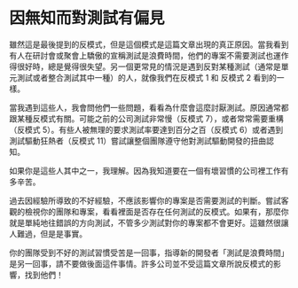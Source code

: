 # 因無知而對測試有偏見

雖然這是最後提到的反模式，但是這個模式是這篇文章出現的真正原因。當我看到有人在研討會或聚會上驕傲的宣稱測試是浪費時間，他們的專案不需要測試也運作得很好時，總是覺得很失望。另一個更常見的情況是遇到反對某種測試（通常是單元測試或者整合測試其中一種）的人，就像我們在反模式 1 和 反模式 2 看到的一樣。

當我遇到這些人，我會問他們一些問題，看看為什麼會這麼討厭測試。原因通常都跟某種反模式有關。可能之前的公司測試非常慢（反模式 7），或者常常需要重構（反模式 5）。有些人被無理的要求測試率要達到百分之百（反模式 6）或者遇到測試驅動狂熱者（反模式 11）嘗試讓整個團隊遵守他對測試驅動開發的扭曲認知。

如果你是這些人其中之一，我理解。因為我知道要在一個有壞習慣的公司裡工作有多辛苦。

過去因經驗所導致的不好經驗，不應該影響你的專案是否需要測試的判斷。嘗試客觀的檢視你的團隊和專案，看看裡面是否存在任何測試的反模式。如果有，那麼你就是單純地往錯誤的方向測試，不管多少測試對你的專案都不會更好。這雖然很讓人難過，但是是事實。

你的團隊受到不好的測試習慣受苦是一回事，指導新的開發者「測試是浪費時間」是另一回事，請不要做後面這件事情。許多公司並不受這篇文章所說反模式的影響，找到他們！
